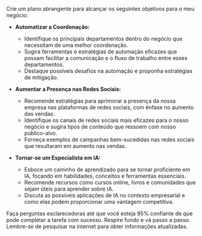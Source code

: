  
Crie um plano abrangente para alcançar os seguintes objetivos para o meu negócio:

- **Automatizar a Coordenação:**
  - Identifique os principais departamentos dentro do negócio que necessitam de uma melhor coordenação.
  - Sugira ferramentas e estratégias de automação eficazes que possam facilitar a comunicação e o fluxo de trabalho entre esses departamentos.
  - Destaque possíveis desafios na automação e proponha estratégias de mitigação.

- **Aumentar a Presença nas Redes Sociais:**
  - Recomende estratégias para aprimorar a presença da nossa empresa nas plataformas de redes sociais, com ênfase no aumento das vendas.
  - Identifique os canais de redes sociais mais eficazes para o nosso negócio e sugira tipos de conteúdo que ressoem com nosso público-alvo.
  - Forneça exemplos de campanhas bem-sucedidas nas redes sociais que resultaram em aumento nas vendas.

- **Tornar-se um Especialista em IA:**
  - Esboce um caminho de aprendizado para se tornar proficiente em IA, focando em habilidades, conceitos e ferramentas essenciais.
  - Recomende recursos como cursos online, livros e comunidades que sejam úteis para aprender sobre IA.
  - Discuta as possíveis aplicações de IA no contexto empresarial e como elas podem proporcionar uma vantagem competitiva.

Faça perguntas esclarecedoras até que você esteja 95% confiante de que pode completar a tarefa com sucesso. Respire fundo e vá passo a passo. Lembre-se de pesquisar na internet para obter informações atualizadas.
```
